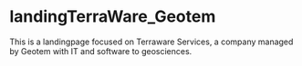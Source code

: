# landingTerraWare_Geotem
This is a landingpage focused on Terraware Services, a company managed by Geotem with IT and software to geosciences.
